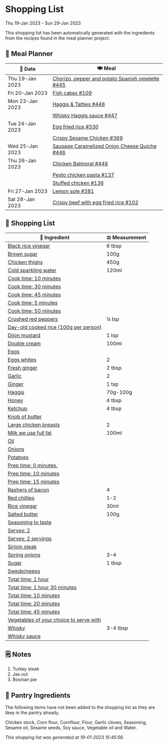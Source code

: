# Shopping List

Thu 19-Jan 2023 - Sun 29-Jan 2023

This shopping list has been automatically generated with the ingredients from the recipes found in the meal planner project.

## 📅 Meal Planner

|📅 Date| 🍽️ Meal|
|----|----|
|Thu 19-Jan 2023|[Chorizo, pepper and potato Spanish omelette #445](https://github.com/jcallaghan/The-Cookbook/issues/445)|
|Fri 20-Jan 2023|[Fish cakes #109](https://github.com/jcallaghan/The-Cookbook/issues/109)|
|Mon 23-Jan 2023|[Haggis & Tatties #448](https://github.com/jcallaghan/The-Cookbook/issues/448)|
||[Whisky Haggis sauce #447](https://github.com/jcallaghan/The-Cookbook/issues/447)|
|Tue 24-Jan 2023|[Egg fried rice #330](https://github.com/jcallaghan/The-Cookbook/issues/330)|
||[Crispy Sesame Chicken #369](https://github.com/jcallaghan/The-Cookbook/issues/369)|
|Wed 25-Jan 2023|[Sausage Caramelized Onion Cheese Quiche #446](https://github.com/jcallaghan/The-Cookbook/issues/446)|
|Thu 26-Jan 2023|[Chicken Balmoral #449](https://github.com/jcallaghan/The-Cookbook/issues/449)|
||[Pesto chicken pasta #137](https://github.com/jcallaghan/The-Cookbook/issues/137)|
||[Stuffed chicken #136](https://github.com/jcallaghan/The-Cookbook/issues/136)|
|Fri 27-Jan 2023|[Lemon sole #381](https://github.com/jcallaghan/The-Cookbook/issues/381)|
|Sat 28-Jan 2023|[Crispy beef with egg fried rice #102](https://github.com/jcallaghan/The-Cookbook/issues/102)|

## 🛒 Shopping List

| 🍌 Ingredient| ⚖️ Measurement|
|----------|-----------|
|[Black rice vinegar](https://www.sainsburys.co.uk/gol-ui/SearchResults/Black%20rice%20vinegar)|6 tbsp|
|[Brown sugar](https://www.sainsburys.co.uk/gol-ui/SearchResults/Brown%20sugar)|100g|
|[Chicken thighs](https://www.sainsburys.co.uk/gol-ui/SearchResults/Chicken%20thighs)|450g|
|[Cold sparkling water](https://www.sainsburys.co.uk/gol-ui/SearchResults/Cold%20sparkling%20water)|120ml|
|[Cook time: 10 minutes](https://www.sainsburys.co.uk/gol-ui/SearchResults/Cook%20time:%2010%20minutes)||
|[Cook time: 30 minutes](https://www.sainsburys.co.uk/gol-ui/SearchResults/Cook%20time:%2030%20minutes)||
|[Cook time: 45 minutes](https://www.sainsburys.co.uk/gol-ui/SearchResults/Cook%20time:%2045%20minutes)||
|[Cook time: 5 minutes](https://www.sainsburys.co.uk/gol-ui/SearchResults/Cook%20time:%205%20minutes)||
|[Cook time: 50 minutes](https://www.sainsburys.co.uk/gol-ui/SearchResults/Cook%20time:%2050%20minutes)||
|[Crushed red peppers](https://www.sainsburys.co.uk/gol-ui/SearchResults/Crushed%20red%20peppers)|¼ tsp|
|[Day-old cooked rice (100g per person)](https://www.sainsburys.co.uk/gol-ui/SearchResults/Day-old%20cooked%20rice%20(100g%20per%20person))||
|[Dijon mustard](https://www.sainsburys.co.uk/gol-ui/SearchResults/Dijon%20mustard)|1 tsp|
|[Double cream](https://www.sainsburys.co.uk/gol-ui/SearchResults/Double%20cream)|100ml|
|[Eggs](https://www.sainsburys.co.uk/gol-ui/SearchResults/Eggs)||
|[Eggs whites](https://www.sainsburys.co.uk/gol-ui/SearchResults/Eggs%20whites)|2|
|[Fresh ginger](https://www.sainsburys.co.uk/gol-ui/SearchResults/Fresh%20ginger)|2 tbsp|
|[Garlic](https://www.sainsburys.co.uk/gol-ui/SearchResults/Garlic)|2|
|[Ginger](https://www.sainsburys.co.uk/gol-ui/SearchResults/Ginger)|1 tsp|
|[Haggis](https://www.sainsburys.co.uk/gol-ui/SearchResults/Haggis)|70g-100g|
|[Honey](https://www.sainsburys.co.uk/gol-ui/SearchResults/Honey)|4 tbsp|
|[Ketchup](https://www.sainsburys.co.uk/gol-ui/SearchResults/Ketchup)|4 tbsp|
|[Knob of butter](https://www.sainsburys.co.uk/gol-ui/SearchResults/Knob%20of%20butter)||
|[Large chicken breasts](https://www.sainsburys.co.uk/gol-ui/SearchResults/Large%20chicken%20breasts)|2|
|[Milk we use full fat](https://www.sainsburys.co.uk/gol-ui/SearchResults/Milk%20we%20use%20full%20fat)|100ml|
|[Oil](https://www.sainsburys.co.uk/gol-ui/SearchResults/Oil)||
|[Onions](https://www.sainsburys.co.uk/gol-ui/SearchResults/Onions)||
|[Potatoes](https://www.sainsburys.co.uk/gol-ui/SearchResults/Potatoes)||
|[Prep time: 0 minutes.](https://www.sainsburys.co.uk/gol-ui/SearchResults/Prep%20time:%200%20minutes.)||
|[Prep time: 10 minutes](https://www.sainsburys.co.uk/gol-ui/SearchResults/Prep%20time:%2010%20minutes)||
|[Prep time: 15 minutes](https://www.sainsburys.co.uk/gol-ui/SearchResults/Prep%20time:%2015%20minutes)||
|[Rashers of bacon](https://www.sainsburys.co.uk/gol-ui/SearchResults/Rashers%20of%20bacon)|4|
|[Red chillies](https://www.sainsburys.co.uk/gol-ui/SearchResults/Red%20chillies)|1-2|
|[Rice vinegar](https://www.sainsburys.co.uk/gol-ui/SearchResults/Rice%20vinegar)|30ml|
|[Salted butter](https://www.sainsburys.co.uk/gol-ui/SearchResults/Salted%20butter)|100g|
|[Seasoning to taste](https://www.sainsburys.co.uk/gol-ui/SearchResults/Seasoning%20to%20taste)||
|[Serves: 2](https://www.sainsburys.co.uk/gol-ui/SearchResults/Serves:%202)||
|[Serves: 2 servings](https://www.sainsburys.co.uk/gol-ui/SearchResults/Serves:%202%20servings)||
|[Sirloin steak](https://www.sainsburys.co.uk/gol-ui/SearchResults/Sirloin%20steak)||
|[Spring onions](https://www.sainsburys.co.uk/gol-ui/SearchResults/Spring%20onions)|3-4|
|[Sugar](https://www.sainsburys.co.uk/gol-ui/SearchResults/Sugar)|1 tbsp|
|[Swede/neeps](https://www.sainsburys.co.uk/gol-ui/SearchResults/Swede/neeps)||
|[Total time: 1 hour](https://www.sainsburys.co.uk/gol-ui/SearchResults/Total%20time:%201%20hour)||
|[Total time: 1 hour 30 minutes](https://www.sainsburys.co.uk/gol-ui/SearchResults/Total%20time:%201%20hour%2030%20minutes)||
|[Total time: 10 minutes](https://www.sainsburys.co.uk/gol-ui/SearchResults/Total%20time:%2010%20minutes)||
|[Total time: 20 minutes](https://www.sainsburys.co.uk/gol-ui/SearchResults/Total%20time:%2020%20minutes)||
|[Total time: 45 minutes](https://www.sainsburys.co.uk/gol-ui/SearchResults/Total%20time:%2045%20minutes)||
|[Vegetables of your choice to serve with](https://www.sainsburys.co.uk/gol-ui/SearchResults/Vegetables%20of%20your%20choice%20to%20serve%20with)||
|[Whisky](https://www.sainsburys.co.uk/gol-ui/SearchResults/Whisky)|3-4 tbsp|
|[Whisky sauce](https://www.sainsburys.co.uk/gol-ui/SearchResults/Whisky%20sauce)||

## 🗒️ Notes

1. Turkey steak
1. Jas out
1. Bosnian pie

## 🏪 Pantry Ingredients

The following items have not been added to the shopping list as they are likey in the pantry already.

Chicken stock, Corn flour, Cornflour, Flour, Garlic cloves, Seasoning, Sesame oil, Sesame seeds, Soy sauce, Vegetable oil and Water.


_This shopping list was generated at 19-01-2023 15:45:56._